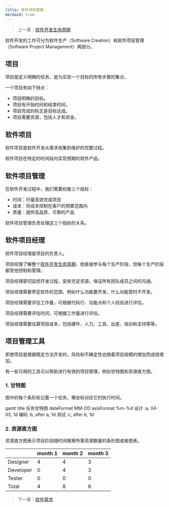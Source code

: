 ```yaml
---
title: 软件项目管理
mermaid: true
---
```


> 上一章：[软件开发生命周期](/se/sdlc)

软件开发的工作可分为软件生产（Software Creation）和软件项目管理（Software Project Management）两部分。

## 项目

项目是定义明确的任务，是为实现一个目标的所有步骤的集合。

一个项目有如下特点：

- 项目明确的目标。
- 项目有开始时间和结束时间。
- 项目完成的标志是目标达成。
- 项目需要资源，包括人才和资金。

## 软件项目

软件项目是软件开发从需求收集到维护的完整过程。

软件项目在特定的时间段内实现预期的软件产品。

## 软件项目管理

在软件开发过程中，我们需要权衡三个指标：

- 时间：尽量高效完成项目
- 成本：将成本控制在客户的预算范围内
- 质量：提供高品质、可靠的产品

软件项目管理负责处理这三个指标的关系。

## 软件项目经理

软件项目经理是项目的负责人。

项目经理了解整个[软件开发生命周期](/se/sdlc)，他直接参与每个生产阶段，但每个生产阶段都受他控制和管理。

项目经理密切监控开发过程，安排充足资源，保证所有团队成员之间的沟通。

项目经理需要界定软件的范围，例如什么功能要开发，什么功能暂时不开发。

项目经理需要评估工作量，可根据代码行、功能点和个人经验进行评估。

项目经理需要评估时间，可根据工作量进行评估。

项目经理需要估算项目成本，包括硬件、人力、工具、出差、培训和支持等等。

## 项目管理工具

即使项目是根据既定方法开发的，风险和不确定性也随着项目规模的增加而成倍增加。

有一些可用的工具可以帮助进行有效的项目管理，例如甘特图和资源直方图。

### 1. 甘特图

图中的每个条形标记着一个任务，横坐标对应它的执行时间。

<div class="mermaid">
gantt
    title 任务甘特图
    dateFormat MM-DD
    axisFormat %m-%d
    设计 :a, 04-03, 1d
    编码 :b, after a, 1d
    测试 :c, after b, 1d
</div>

### 2. 资源直方图

资源直方图表示项目阶段随时间推移所需资源数量的条形图或者图表。

|           | month 1   | month 2 | month 3 | 
| --------- | --------- | ------- | ------- |
| Designer  | 4         | 4       | 3       | 
| Developer | 0         | 4       | 3       | 
| Tester    | 0         | 0       | 0       |
| Total     | 4         | 8       | 6       |

> 下一章：[软件需求](/se/sr)